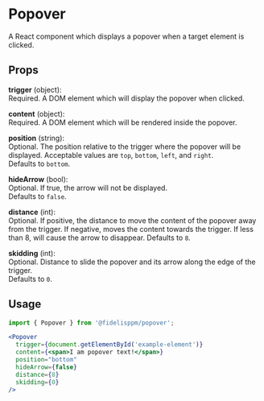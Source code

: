 # Popover
A React component which displays a popover when a target element is clicked.

## Props

**trigger** (object):  
Required. A DOM element which will display the popover when clicked.

**content** (object):  
Required. A DOM element which will be rendered inside the popover.

**position** (string):  
Optional. The position relative to the trigger where the popover will be
displayed. Acceptable values are `top`, `bottom`, `left`, and `right`.  
Defaults to `bottom`.

**hideArrow** (bool):  
Optional. If true, the arrow will not be displayed.  
Defaults to `false`.

**distance** (int):  
Optional. If positive, the distance to move the content of the popover away from the trigger.
If negative, moves the content towards the trigger. If less than 8, will cause the arrow
to disappear.
Defaults to `8`.

**skidding** (int):  
Optional. Distance to slide the popover and its arrow along the edge of the trigger.  
Defaults to `0`.

## Usage

```jsx harmony
import { Popover } from '@fidelisppm/popover';

<Popover
  trigger={document.getElementById('example-element')}
  content={<span>I am popover text!</span>}
  position="bottom"
  hideArrow={false}
  distance={8}
  skidding={0}
/>
```
